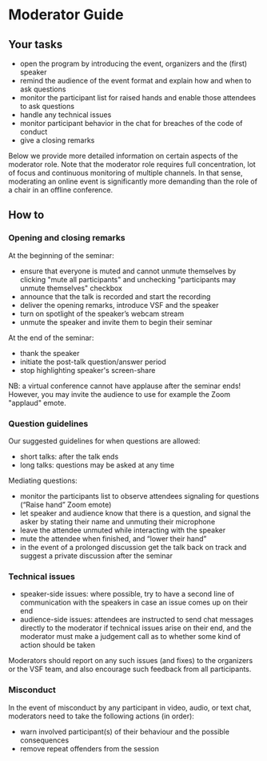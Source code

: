 # Moderator Guide

## Your tasks
 

* open the program by introducing the event, organizers and the (first) speaker
* remind the audience of the event format and explain how and when to ask questions
* monitor the participant list for raised hands and enable those attendees to ask questions
* handle any technical issues 
* monitor participant behavior in the chat for breaches of the code of conduct
* give a closing remarks

Below we provide more detailed information on certain aspects of the moderator role. Note that the moderator role requires full concentration, lot of focus and continuous monitoring of multiple channels. In that sense, moderating an online event is significantly more demanding than the role of a chair in an offline conference.

## How to

### Opening and closing remarks

At the beginning of the seminar: 

* ensure that everyone is muted and cannot unmute themselves by clicking "mute all participants" and unchecking "participants may unmute themselves" checkbox
* announce that the talk is recorded and start the recording
* deliver the opening remarks, introduce VSF and the speaker
* turn on spotlight of the speaker’s webcam stream
* unmute the speaker and invite them to begin their seminar

At the end of the seminar: 

* thank the speaker 
* initiate the post-talk question/answer period
* stop highlighting speaker's screen-share

NB: a virtual conference cannot have applause after the seminar ends! However, you may invite the audience to use for example the Zoom "applaud" emote.


### Question guidelines

Our suggested guidelines for when questions are allowed:
* short talks: after the talk ends
* long talks: questions may be asked at any time

Mediating questions:

* monitor the participants list to observe attendees signaling for questions (“Raise hand” Zoom emote)
* let speaker and audience know that there is a question, and signal the asker by stating their name and unmuting their microphone
* leave the attendee unmuted while interacting with the speaker
* mute the attendee when finished, and “lower their hand”
* in the event of a prolonged discussion get the talk back on track and suggest a private discussion after the seminar


### Technical issues

* speaker-side issues: where possible, try to have a second line of communication with the speakers in case an issue comes up on their end
* audience-side issues: attendees are instructed to send chat messages directly to the moderator if technical issues arise on their end, and the moderator must make a judgement call as to whether some kind of action should be taken

Moderators should report on any such issues (and fixes) to the organizers or the VSF team, and also encourage such feedback from all participants.


### Misconduct

In the event of misconduct by any participant in video, audio, or text chat, moderators need to take the following actions (in order):

* warn involved participant(s) of their behaviour and the possible consequences
* remove repeat offenders from the session
